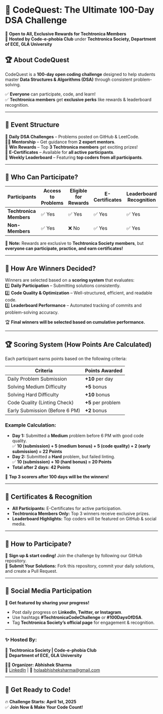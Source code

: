 # 📌 CodeQuest: The Ultimate 100-Day DSA Challenge

🚀 **Open to All, Exclusive Rewards for Techtronica Members**  
🔹 **Hosted by Code-e-phobia Club** under **Techtronica Society, Department of ECE, GLA University**  

## 🏆 About CodeQuest  
CodeQuest is a **100-day open coding challenge** designed to help students master **Data Structures & Algorithms (DSA)** through consistent problem-solving.  

✅ **Everyone** can participate, code, and learn!  
✅ **Techtronica members** get **exclusive perks** like rewards & leaderboard recognition.  

---  

## 🎯 Event Structure  
📖 **Daily DSA Challenges** – Problems posted on GitHub & LeetCode.  
👨‍🏫 **Mentorship** – Get guidance from **2 expert mentors**.  
🏅 **Win Rewards** – Top **3 Techtronica members** get exciting prizes!  
📜 **E-Certificates** – Available for **all active participants**.  
📢 **Weekly Leaderboard** – Featuring **top coders from all participants**.  

---  

## 📝 Who Can Participate?  
| Participants           | Access to Problems | Eligible for Rewards | E-Certificates | Leaderboard Recognition |  
|----------------------|-------------------|-------------------|-----------------|---------------------|  
| **Techtronica Members** | ✅ Yes | ✅ Yes | ✅ Yes | ✅ Yes |  
| **Non-Members** | ✅ Yes | ❌ No | ✅ Yes | ✅ Yes |  

📌 **Note:** Rewards are exclusive to **Techtronica Society members**, but **everyone can participate, practice, and earn certificates!**  

---  

## 🏅 How Are Winners Decided?  
Winners are selected based on a **scoring system** that evaluates:  
1️⃣ **Daily Participation** – Submitting solutions consistently.  
2️⃣ **Code Quality & Optimization** – Well-structured, efficient, and readable code.  
3️⃣ **Leaderboard Performance** – Automated tracking of commits and problem-solving accuracy.  

🏆 **Final winners will be selected based on cumulative performance.**  

---  

## 🏆 Scoring System (How Points Are Calculated)  
Each participant earns points based on the following criteria:

| Criteria                        | Points Awarded |
|--------------------------------|---------------|
| Daily Problem Submission       | **+10** per day  |
| Solving Medium Difficulty      | **+5** bonus  |
| Solving Hard Difficulty        | **+10** bonus  |
| Code Quality (Linting Check)   | **+5** per problem  |
| Early Submission (Before 6 PM) | **+2** bonus  |

### **Example Calculation:**  
- **Day 1:** Submitted a **Medium** problem before 6 PM with good code quality.  
  ✅ **10 (submission) + 5 (medium bonus) + 5 (code quality) + 2 (early submission) = 22 Points**  
- **Day 2:** Submitted a **Hard** problem, but failed linting.  
  ✅ **10 (submission) + 10 (hard bonus) = 20 Points**  
- **Total after 2 days:** **42 Points**  

📌 **Top 3 scorers after 100 days will be the winners!**  

---  

## 📜 Certificates & Recognition  
- **All Participants:** E-Certificates for active participation.  
- **Techtronica Members Only:** Top 3 winners receive exclusive prizes.  
- **Leaderboard Highlights:** Top coders will be featured on GitHub & social media.  

---  

## 🔗 How to Participate?  
📍 **Sign up & start coding!** Join the challenge by following our GitHub repository.  
📍 **Submit Your Solutions:** Fork this repository, commit your daily solutions, and create a Pull Request.  

---  

## 📢 Social Media Participation  
📌 **Get featured by sharing your progress!**  
- Post daily progress on **LinkedIn, Twitter, or Instagram**.  
- Use hashtags **#TechtronicaCodeChallenge** or **#100DaysOfDSA**.  
- Tag **Techtronica Society’s official page** for engagement & recognition.  

---  

### ✨ Hosted By:  
🚀 **Techtronica Society | Code-e-phobia Club**  
📍 **Department of ECE, GLA University**  

👨‍💻 **Organizer:** **Abhishek Sharma**  
🔗 [LinkedIn](https://www.linkedin.com/in/abhishek-sharma-19april1965/) | 📧 holaabhisheksharma@gmail.com  

---  

## 📌 Get Ready to Code!  
🔥 **Challenge Starts:** **April 1st, 2025**  
✅ **Join Now & Make Your Code Count!**
